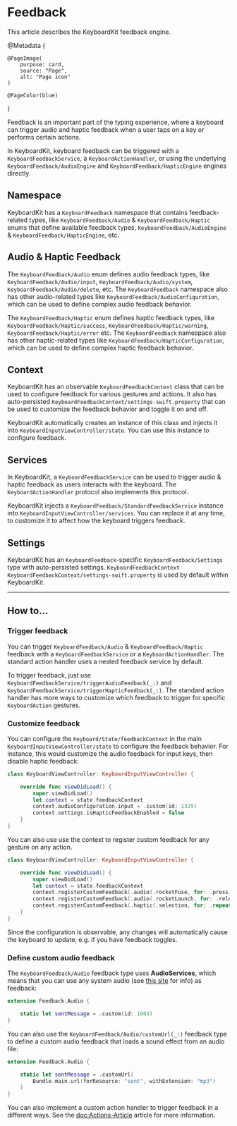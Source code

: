 # Feedback

This article describes the KeyboardKit feedback engine.

@Metadata {
    
    @PageImage(
        purpose: card,
        source: "Page",
        alt: "Page icon"
    )
    
    @PageColor(blue)
}

Feedback is an important part of the typing experience, where a keyboard can trigger audio and haptic feedback when a user taps on a key or performs certain actions.

In KeyboardKit, keyboard feedback can be triggered with a ``KeyboardFeedbackService``, a ``KeyboardActionHandler``, or using the underlying ``KeyboardFeedback/AudioEngine`` and ``KeyboardFeedback/HapticEngine`` engines directly.



## Namespace

KeyboardKit has a ``KeyboardFeedback`` namespace that contains feedback-related types, like ``KeyboardFeedback/Audio`` & ``KeyboardFeedback/Haptic`` enums that define available feedback types, ``KeyboardFeedback/AudioEngine`` & ``KeyboardFeedback/HapticEngine``, etc. 



## Audio & Haptic Feedback

The ``KeyboardFeedback/Audio`` enum defines audio feedback types, like ``KeyboardFeedback/Audio/input``, ``KeyboardFeedback/Audio/system``, ``KeyboardFeedback/Audio/delete``, etc. The ``KeyboardFeedback`` namespace also has other audio-related types like ``KeyboardFeedback/AudioConfiguration``, which can be used to define complex audio feedback behavior.

The ``KeyboardFeedback/Haptic`` enum defines haptic feedback types, like ``KeyboardFeedback/Haptic/success``, ``KeyboardFeedback/Haptic/warning``, ``KeyboardFeedback/Haptic/error`` etc. The ``KeyboardFeedback`` namespace also has other haptic-related types like ``KeyboardFeedback/HapticConfiguration``, which can be used to define complex haptic feedback behavior.



## Context

KeyboardKit has an observable ``KeyboardFeedbackContext`` class that can be used to configure feedback for various gestures and actions. It also has auto-persisted ``KeyboardFeedbackContext/settings-swift.property`` that can be used to customize the feedback behavior and toggle it on and off.

KeyboardKit automatically creates an instance of this class and injects it into ``KeyboardInputViewController/state``. You can use this instance to configure feedback.



## Services

In KeyboardKit, a ``KeyboardFeedbackService`` can be used to trigger audio & haptic feedback as users interacts with the keyboard. The ``KeyboardActionHandler`` protocol also implements this protocol.

KeyboardKit injects a ``KeyboardFeedback/StandardFeedbackService``  instance into ``KeyboardInputViewController/services``. You can replace it at any time, to customize it to affect how the keyboard triggers feedback.



## Settings

KeyboardKit has an ``KeyboardFeedback``-specific ``KeyboardFeedback/Settings`` type with auto-persisted settings. ``KeyboardFeedbackContext`` ``KeyboardFeedbackContext/settings-swift.property`` is used by default within KeyboardKit.



---


## How to...


### Trigger feedback

You can trigger ``KeyboardFeedback/Audio`` & ``KeyboardFeedback/Haptic`` feedback with a ``KeyboardFeedbackService`` or a ``KeyboardActionHandler``. The standard action handler uses a nested feedback service by default.

To trigger feedback, just use ``KeyboardFeedbackService/triggerAudioFeedback(_:)`` and ``KeyboardFeedbackService/triggerHapticFeedback(_:)``. The standard action handler has more ways to customize which feedback to trigger for specific ``KeyboardAction`` gestures.


### Customize feedback

You can configure the ``Keyboard/State/feedbackContext``  in the main ``KeyboardInputViewController/state`` to configure the feedback behavior. For instance, this would customize the audio feedback for input keys, then disable haptic feedback:

```swift
class KeyboardViewController: KeyboardInputViewController {

    override func viewDidLoad() {
        super.viewDidLoad()
        let context = state.feedbackContext
        context.audioConfiguration.input = .custom(id: 1329)
        context.settings.isHapticFeedbackEnabled = false
    }
}
```

You can also use use the context to register custom feedback for any gesture on any action.

```swift
class KeyboardViewController: KeyboardInputViewController {

    override func viewDidLoad() {
        super.viewDidLoad()
        let context = state.feedbackContext
        context.registerCustomFeedback(.audio(.rocketFuse, for: .press, on: .rocket))
        context.registerCustomFeedback(.audio(.rocketLaunch, for: .release, on: .rocket))
        context.registerCustomFeedback(.haptic(.selection, for: .repeat, on: .rocket))
    }
}
```

Since the configuration is observable, any changes will automatically cause the keyboard to update, e.g. if you have feedback toggles.


### Define custom audio feedback

The ``KeyboardFeedback/Audio`` feedback type uses **AudioServices**, which means that you can use any system audio (see [this site](https://iphonedev.wiki/index.php/AudioServices) for info) as feedback:

```swift
extension Feedback.Audio {

    static let sentMessage = .custom(id: 1004)
}
```

You can also use the ``KeyboardFeedback/Audio/customUrl(_:)`` feedback type to define a custom audio feedback that loads a sound effect from an audio file:

```swift
extension Feedback.Audio {

    static let sentMessage = .customUrl(
        Bundle.main.url(forResource: "sent", withExtension: "mp3")
    )
}
```

You can also implement a custom action handler to trigger feedback in a different ways. See the <doc:Actions-Article> article for more information.
